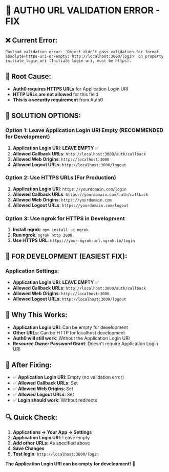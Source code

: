 # 🚨 **AUTH0 URL VALIDATION ERROR - FIX**

## **❌ Current Error:**
```
Payload validation error: 'Object didn't pass validation for format absolute-https-uri-or-empty: http://localhost:3000/login' on property initiate_login_uri (Initiate login uri, must be https).
```

## **🎯 Root Cause:**
- **Auth0 requires HTTPS URLs** for Application Login URI
- **HTTP URLs are not allowed** for this field
- **This is a security requirement** from Auth0

## **🔧 SOLUTION OPTIONS:**

### **Option 1: Leave Application Login URI Empty (RECOMMENDED for Development)**
1. **Application Login URI**: **LEAVE EMPTY** ✅
2. **Allowed Callback URLs**: `http://localhost:3000/auth/callback`
3. **Allowed Web Origins**: `http://localhost:3000`
4. **Allowed Logout URLs**: `http://localhost:3000/logout`

### **Option 2: Use HTTPS URLs (For Production)**
1. **Application Login URI**: `https://yourdomain.com/login`
2. **Allowed Callback URLs**: `https://yourdomain.com/auth/callback`
3. **Allowed Web Origins**: `https://yourdomain.com`
4. **Allowed Logout URLs**: `https://yourdomain.com/logout`

### **Option 3: Use ngrok for HTTPS in Development**
1. **Install ngrok**: `npm install -g ngrok`
2. **Run ngrok**: `ngrok http 3000`
3. **Use HTTPS URL**: `https://your-ngrok-url.ngrok.io/login`

## **📝 FOR DEVELOPMENT (EASIEST FIX):**

### **Application Settings:**
- **Application Login URI**: **LEAVE EMPTY** ✅
- **Allowed Callback URLs**: `http://localhost:3000/auth/callback`
- **Allowed Web Origins**: `http://localhost:3000`
- **Allowed Logout URLs**: `http://localhost:3000/logout`

## **🎯 Why This Works:**
- **Application Login URI**: Can be empty for development
- **Other URLs**: Can be HTTP for localhost development
- **Auth0 will still work**: Without the Application Login URI
- **Resource Owner Password Grant**: Doesn't require Application Login URI

## **🚨 After Fixing:**
- ✅ **Application Login URI**: Empty (no validation error)
- ✅ **Allowed Callback URLs**: Set
- ✅ **Allowed Web Origins**: Set
- ✅ **Allowed Logout URLs**: Set
- ✅ **Login should work**: Without redirects

## **🔍 Quick Check:**
1. **Applications → Your App → Settings**
2. **Application Login URI**: Leave empty
3. **Add other URLs**: As specified above
4. **Save Changes**
5. **Test login**: `http://localhost:3000/login`

**The Application Login URI can be empty for development!** 🎯


